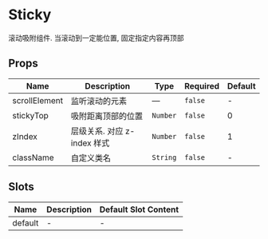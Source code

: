 # Sticky

滚动吸附组件. 当滚动到一定能位置, 固定指定内容再顶部

## Props

<!-- @vuese:Sticky:props:start -->
|Name|Description|Type|Required|Default|
|---|---|---|---|---|
|scrollElement|监听滚动的元素|—|`false`|-|
|stickyTop|吸附距离顶部的位置|`Number`|`false`|0|
|zIndex|层级关系. 对应 z-index 样式|`Number`|`false`|1|
|className|自定义类名|`String`|`false`|-|

<!-- @vuese:Sticky:props:end -->


## Slots

<!-- @vuese:Sticky:slots:start -->
|Name|Description|Default Slot Content|
|---|---|---|
|default|-|-|

<!-- @vuese:Sticky:slots:end -->


